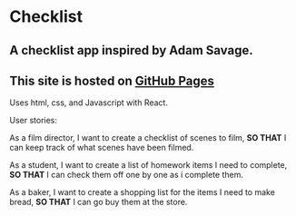 # Checklist

## A checklist app inspired by Adam Savage.

## This site is hosted on [GitHub Pages](https://andrewsymes.github.io/Checklist/)

Uses html, css, and Javascript with React.

User stories:

As a film director, I want to create a checklist of scenes to film, **SO THAT** I can keep track of what scenes have been filmed.

As a student, I want to create a list of homework items I need to complete, **SO THAT** I can check them off one by one as i complete them.

As a baker, I want to create a shopping list for the items I need to make bread, **SO THAT** I can go buy them at the store.
